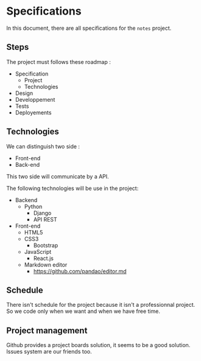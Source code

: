 # Specifications

In this document, there are all specifications for the `notes` project.

## Steps

The project must follows these roadmap :

* Specification
  * Project
  * Technologies
* Design
* Developpement
* Tests
* Deployements

## Technologies

We can distinguish two side :

* Front-end
* Back-end

This two side will communicate by a API.

The following technologies will be use in the project:

* Backend
  * Python
    * Django
    * API REST
* Front-end
  * HTML5
  * CSS3
    * Bootstrap
  * JavaScript
    * React.js
  * Markdown editor
    * https://github.com/pandao/editor.md

## Schedule

There isn't schedule for the project because it isn't a professionnal project.
So we code only when we want and when we have free time.

## Project management

Github provides a project boards solution, it seems to be a good solution.
Issues system are our friends too.
